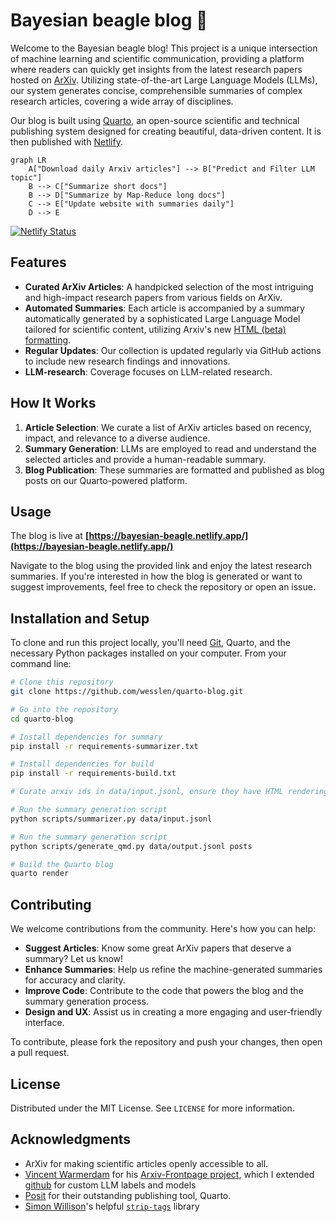 # Bayesian beagle blog 🐶

Welcome to the Bayesian beagle blog! This project is a unique intersection of machine learning and scientific communication, providing a platform where readers can quickly get insights from the latest research papers hosted on [ArXiv](https://arxiv.org/). Utilizing state-of-the-art Large Language Models (LLMs), our system generates concise, comprehensible summaries of complex research articles, covering a wide array of disciplines.

Our blog is built using [Quarto](https://quarto.org/), an open-source scientific and technical publishing system designed for creating beautiful, data-driven content. It is then published with [Netlify](https://app.netlify.com/).

```mermaid
graph LR
    A["Download daily Arxiv articles"] --> B["Predict and Filter LLM topic"]
    B --> C["Summarize short docs"]
    B --> D["Summarize by Map-Reduce long docs"]
    C --> E["Update website with summaries daily"]
    D --> E
```

[![Netlify Status](https://api.netlify.com/api/v1/badges/7b28658b-5d30-42ac-a70e-a0a0deedf114/deploy-status)](https://app.netlify.com/sites/bayesian-beagle/deploys)

## Features

- **Curated ArXiv Articles**: A handpicked selection of the most intriguing and high-impact research papers from various fields on ArXiv.
- **Automated Summaries**: Each article is accompanied by a summary automatically generated by a sophisticated Large Language Model tailored for scientific content, utilizing Arxiv's new [HTML (beta) formatting](https://info.arxiv.org/about/accessible_HTML.html).
- **Regular Updates**: Our collection is updated regularly via GitHub actions to include new research findings and innovations.
- **LLM-research**: Coverage focuses on LLM-related research.

## How It Works

1. **Article Selection**: We curate a list of ArXiv articles based on recency, impact, and relevance to a diverse audience.
2. **Summary Generation**: LLMs are employed to read and understand the selected articles and provide a human-readable summary.
3. **Blog Publication**: These summaries are formatted and published as blog posts on our Quarto-powered platform.

## Usage

The blog is live at **[https://bayesian-beagle.netlify.app/](https://bayesian-beagle.netlify.app/)**

Navigate to the blog using the provided link and enjoy the latest research summaries. If you're interested in how the blog is generated or want to suggest improvements, feel free to check the repository or open an issue.

## Installation and Setup

To clone and run this project locally, you'll need [Git](https://git-scm.com/downloads), Quarto, and the necessary Python packages installed on your computer. From your command line:

```bash
# Clone this repository
git clone https://github.com/wesslen/quarto-blog.git

# Go into the repository
cd quarto-blog

# Install dependencies for summary
pip install -r requirements-summarizer.txt

# Install dependencies for build
pip install -r requirements-build.txt

# Curate arxiv ids in data/input.jsonl, ensure they have HTML renderings

# Run the summary generation script
python scripts/summarizer.py data/input.jsonl

# Run the summary generation script
python scripts/generate_qmd.py data/output.jsonl posts

# Build the Quarto blog
quarto render
```

## Contributing

We welcome contributions from the community. Here's how you can help:

- **Suggest Articles**: Know some great ArXiv papers that deserve a summary? Let us know!
- **Enhance Summaries**: Help us refine the machine-generated summaries for accuracy and clarity.
- **Improve Code**: Contribute to the code that powers the blog and the summary generation process.
- **Design and UX**: Assist us in creating a more engaging and user-friendly interface.

To contribute, please fork the repository and push your changes, then open a pull request.

## License

Distributed under the MIT License. See `LICENSE` for more information.

## Acknowledgments

- ArXiv for making scientific articles openly accessible to all.
- [Vincent Warmerdam](https://koaning.io/) for his [Arxiv-Frontpage project](https://github.com/koaning/arxiv-frontpage), which I extended [github](https://github.com/wesslen/arxiv-frontpage) for custom LLM labels and models
- [Posit](https://posit.co/) for their outstanding publishing tool, Quarto.
- [Simon Willison](https://github.com/simonw)'s helpful [`strip-tags`](https://github.com/simonw/strip-tags) library
